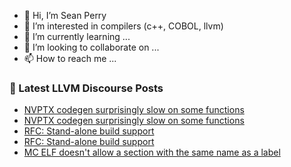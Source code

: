 - 👋 Hi, I’m Sean Perry
- 👀 I’m interested in compilers (c++, COBOL, llvm)
- 🌱 I’m currently learning ...
- 💞️ I’m looking to collaborate on ...
- 📫 How to reach me ...

<!---
s66perry/s66perry is a ✨ special ✨ repository because its `README.md` (this file) appears on your GitHub profile.
You can click the Preview link to take a look at your changes.
--->
### 📕 Latest LLVM Discourse Posts

<!-- DISCOURSE-LLVM:START -->
- [NVPTX codegen surprisingly slow on some functions](https://discourse.llvm.org/t/nvptx-codegen-surprisingly-slow-on-some-functions/61307#post_6)
- [NVPTX codegen surprisingly slow on some functions](https://discourse.llvm.org/t/nvptx-codegen-surprisingly-slow-on-some-functions/61307#post_5)
- [RFC: Stand-alone build support](https://discourse.llvm.org/t/rfc-stand-alone-build-support/61291?page=2#post_25)
- [RFC: Stand-alone build support](https://discourse.llvm.org/t/rfc-stand-alone-build-support/61291?page=2#post_24)
- [MC ELF doesn&#39;t allow a section with the same name as a label](https://discourse.llvm.org/t/mc-elf-doesnt-allow-a-section-with-the-same-name-as-a-label/61332#post_5)
<!-- DISCOURSE-LLVM:END -->

